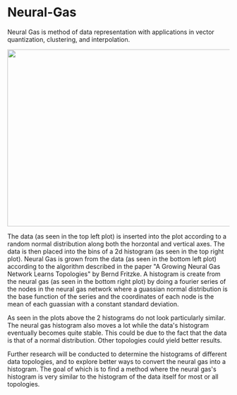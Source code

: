 # Neural-Gas
Neural Gas is method of data representation with applications in vector quantization, clustering, and interpolation.

<img src="https://github.com/PopeyedLocket/Neural-Gas/blob/master/video1.gif" width="600" height="400">

The data (as seen in the top left plot) is inserted into the plot according to a random normal distribution along both the horzontal and vertical axes. The data is then placed into the bins of a 2d histogram (as seen in the top right plot). Neural Gas is grown from the data (as seen in the bottom left plot) according to the algorithm described in the paper "A Growing Neural Gas Network Learns Topologies" by Bernd Fritzke. A histogram is create from the neural gas (as seen in the bottom right plot) by doing a fourier series of the nodes in the neural gas network where a guassian normal distribution is the base function of the series and the coordinates of each node is the mean of each guassian with a constant standard deviation. 

As seen in the plots above the 2 histograms do not look particularly similar. The neural gas histogram also moves a lot while the data's histogram eventually becomes quite stable. This could be due to the fact that the data is that of a normal distribution. Other topologies could yield better results.

Further research will be conducted to determine the histograms of different data topologies, and to explore better ways to convert the neural gas into a histogram. The goal of which is to find a method where the neural gas's histogram is very similar to the histogram of the data itself for most or all topologies.
